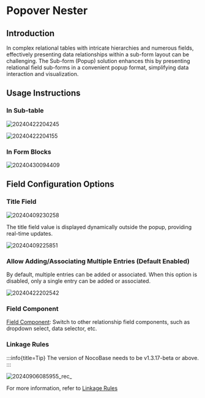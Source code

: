 # Popover Nester

## Introduction

In complex relational tables with intricate hierarchies and numerous fields, effectively presenting data relationships within a sub-form layout can be challenging. The Sub-form (Popup) solution enhances this by presenting relational field sub-forms in a convenient popup format, simplifying data interaction and visualization.

## Usage Instructions

### In Sub-table

![20240422204245](https://static-docs.nocobase.com/20240422204245.png)

![20240422204155](https://static-docs.nocobase.com/20240422204155.png)

### In Form Blocks

![20240430094409](https://static-docs.nocobase.com/20240430094409.png)

## Field Configuration Options

### Title Field

![20240409230258](https://static-docs.nocobase.com/20240409230258.png)

The title field value is displayed dynamically outside the popup, providing real-time updates.

![20240409225851](https://static-docs.nocobase.com/20240409225851.png)

### Allow Adding/Associating Multiple Entries (Default Enabled)

By default, multiple entries can be added or associated. When this option is disabled, only a single entry can be added or associated.

![20240422202542](https://static-docs.nocobase.com/20240422202542.png)

### Field Component

[Field Component](/handbook/ui/fields/association-field): Switch to other relationship field components, such as dropdown select, data selector, etc.

### Linkage Rules
:::info{title=Tip}
The version of NocoBase needs to be v1.3.17-beta or above.
:::

![20240906085955_rec_](https://nocobase-docs.oss-cn-beijing.aliyuncs.com/20240906085955_rec_.gif)

For more information, refer to [Linkage Rules](/handbook/ui/blocks/block-settings/linkage-rule)
